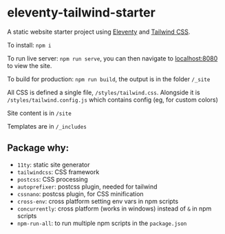# eleventy-tailwind-starter

A static website starter project using [Eleventy](https://www.11ty.dev/) and [Tailwind CSS](https://tailwindcss.com/).

To install: `npm i`

To run live server: `npm run serve`, you can then navigate to [localhost:8080](http://localhost:8080) to view the site.

To build for production: `npm run build`, the output is in the folder `/_site`

All CSS is defined a single file, `/styles/tailwind.css`. Alongside it is `/styles/tailwind.config.js` which contains config (eg, for custom colors)

Site content is in `/site`

Templates are in `/_includes`

## Package why:
* `11ty`: static site generator
* `tailwindcss`: CSS framework
* `postcss`: CSS processing
* `autoprefixer`: postcss plugin, needed for tailwind
* `cssnano`: postcss plugin, for CSS minification
* `cross-env`: cross platform setting env vars in npm scripts
* `concurrently`: cross platform (works in windows) instead of `&` in npm scripts
* `npm-run-all`: to run multiple npm scripts in the `package.json`
